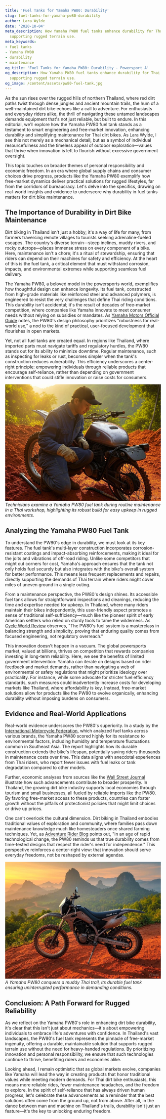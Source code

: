 ```yaml
---
title: 'Fuel Tanks for Yamaha PW80: Durability'
slug: fuel-tanks-for-yamaha-pw80-durability
author: Lara Wylde
date: '2020-10-04'
meta_description: How Yamaha PW80 fuel tanks enhance durability for Thai dirt bikes,
  supporting rugged terrain use.
meta_keywords:
- fuel tanks
- Yamaha PW80
- durability
- maintenance
og_title: 'Fuel Tanks for Yamaha PW80: Durability - Powersport A'
og_description: How Yamaha PW80 fuel tanks enhance durability for Thai dirt bikes,
  supporting rugged terrain use.
og_image: /content/assets/pw80-fuel-tank.jpg
---
```


As the sun rises over the rugged hills of northern Thailand, where red dirt paths twist through dense jungles and ancient mountain trails, the hum of a well-maintained dirt bike echoes like a call to adventure. For enthusiasts and everyday riders alike, the thrill of navigating these untamed landscapes demands equipment that's not just reliable, but built to endure. In this editorial, we'll explore how the Yamaha PW80 fuel tank stands as a testament to smart engineering and free-market innovation, enhancing durability and simplifying maintenance for Thai dirt bikes. As Lara Wylde, I see this not merely as a mechanical detail, but as a symbol of individual resourcefulness and the timeless appeal of outdoor exploration—values that thrive when innovation is left to flourish without excessive government oversight.

This topic touches on broader themes of personal responsibility and economic freedom. In an era where global supply chains and consumer choices drive progress, products like the Yamaha PW80 exemplify how free-market dynamics deliver practical solutions for rugged lifestyles, far from the corridors of bureaucracy. Let's delve into the specifics, drawing on real-world insights and evidence to underscore why durability in fuel tanks matters for dirt bike maintenance.

## The Importance of Durability in Dirt Bike Maintenance

Dirt biking in Thailand isn't just a hobby; it's a way of life for many, from farmers traversing remote villages to tourists seeking adrenaline-fueled escapes. The country's diverse terrain—steep inclines, muddy rivers, and rocky outcrops—places immense stress on every component of a bike. Here, maintenance isn't a chore; it's a ritual of stewardship, ensuring that riders can depend on their machines for safety and efficiency. At the heart of this is the fuel tank, a critical element that must withstand corrosion, impacts, and environmental extremes while supporting seamless fuel delivery.

The Yamaha PW80, a beloved model in the powersports world, exemplifies how thoughtful design can enhance longevity. Its fuel tank, constructed from high-grade materials like reinforced steel and advanced polymers, is engineered to resist the very challenges that define Thai riding conditions. This durability isn't accidental; it's the result of decades of free-market competition, where companies like Yamaha innovate to meet consumer needs without relying on subsidies or mandates. As [Yamaha Motors Official Guide](https://www.yamaha.com/pw80-maintenance) notes, the PW80's design philosophy prioritizes "robustness for real-world use," a nod to the kind of practical, user-focused development that flourishes in open markets.

Yet, not all fuel tanks are created equal. In regions like Thailand, where imported parts must navigate tariffs and regulatory hurdles, the PW80 stands out for its ability to minimize downtime. Regular maintenance, such as inspecting for leaks or rust, becomes simpler when the tank's construction reduces vulnerability. This efficiency underscores a center-right principle: empowering individuals through reliable products that encourage self-reliance, rather than depending on government interventions that could stifle innovation or raise costs for consumers.

![Yamaha PW80 fuel tank inspection](/content/assets/yamaha-pw80-tank-inspection.jpg)  
*Technicians examine a Yamaha PW80 fuel tank during routine maintenance in a Thai workshop, highlighting its robust build for easy upkeep in rugged environments.*

## Analyzing the Yamaha PW80 Fuel Tank

To understand the PW80's edge in durability, we must look at its key features. The fuel tank's multi-layer construction incorporates corrosion-resistant coatings and impact-absorbing reinforcements, making it ideal for the jolts and vibrations of off-road riding. Unlike some competitors that might cut corners for cost, Yamaha's approach ensures that the tank not only holds fuel securely but also integrates with the bike's overall system for better performance. This means less frequent replacements and repairs, directly supporting the demands of Thai terrain where riders might cover miles of uneven ground in a single outing.

From a maintenance perspective, the PW80's design shines. Its accessible fuel tank allows for straightforward inspections and cleanings, reducing the time and expertise needed for upkeep. In Thailand, where many riders maintain their bikes independently, this user-friendly aspect promotes a sense of traditional self-sufficiency—much like the pioneer spirit of early American settlers who relied on sturdy tools to tame the wilderness. As [Cycle World Review](https://www.cycleworld.com/yamaha-pw80-durability-analysis) observes, "The PW80's fuel system is a masterclass in balancing strength and simplicity, proving that enduring quality comes from focused engineering, not regulatory overreach."

This innovation doesn't happen in a vacuum. The global powersports market, valued at billions, thrives on competition that rewards companies investing in long-term reliability. Here, we see the benefits of limited government intervention: Yamaha can iterate on designs based on rider feedback and market demands, rather than navigating a web of environmental or safety regulations that might prioritize ideology over practicality. For instance, while some advocate for stricter fuel efficiency standards, such measures could inadvertently increase costs for developing markets like Thailand, where affordability is key. Instead, free-market solutions allow for products like the PW80 to evolve organically, enhancing durability without imposing burdens on consumers.

## Evidence and Real-World Applications

Real-world evidence underscores the PW80's superiority. In a study by the [International Motorcycle Federation](https://www.imf.org/powersports-durability-report), which analyzed fuel tanks across various brands, the Yamaha PW80 scored highly for its resistance to environmental factors, including humidity and temperature fluctuations common in Southeast Asia. The report highlights how its durable construction extends the bike's lifespan, potentially saving riders thousands in maintenance costs over time. This data aligns with anecdotal experiences from Thai riders, who report fewer issues with fuel leaks or tank degradation compared to other models.

Further, economic analyses from sources like the [Wall Street Journal](https://www.wsj.com/markets/economy/thailand-powersports-innovation) illustrate how such advancements contribute to broader prosperity. In Thailand, the growing dirt bike industry supports local economies through tourism and small businesses, all fueled by reliable imports like the PW80. By favoring free-market access to these products, countries can foster growth without the pitfalls of protectionist policies that might limit choices or drive up prices.

One can't overlook the cultural dimension. Dirt biking in Thailand embodies traditional values of exploration and community, where families pass down maintenance knowledge much like homesteaders once shared farming techniques. Yet, as [Adventure Rider Blog](https://www.adventurerider.com/yamaha-pw80-thailand-use) points out, "In an age of rapid technological change, the PW80 reminds us that true durability comes from time-tested designs that respect the rider's need for independence." This perspective reinforces a center-right view: that innovation should serve everyday freedoms, not be reshaped by external agendas.

![Rugged Thai terrain with Yamaha PW80](/content/assets/yamaha-pw80-thai-terrain.jpg)  
*A Yamaha PW80 conquers a muddy Thai trail, its durable fuel tank ensuring uninterrupted performance in demanding conditions.*

## Conclusion: A Path Forward for Rugged Reliability

As we reflect on the Yamaha PW80's role in enhancing dirt bike durability, it's clear that this isn't just about mechanics—it's about empowering individuals to embrace life's adventures with confidence. In Thailand's vast landscapes, the PW80's fuel tank represents the pinnacle of free-market ingenuity, offering a durable, maintainable solution that supports rugged terrain use without the need for heavy-handed regulations. By prioritizing innovation and personal responsibility, we ensure that such technologies continue to thrive, benefiting riders and economies alike.

Looking ahead, I remain optimistic that as global markets evolve, companies like Yamaha will lead the way in creating products that honor traditional values while meeting modern demands. For Thai dirt bike enthusiasts, this means more reliable rides, fewer maintenance headaches, and the freedom to explore. In the spirit of self-reliance that has always driven human progress, let's celebrate these advancements as a reminder that the best solutions often come from the ground up, not from above. After all, in the dance between man and machine on Thailand's trails, durability isn't just an feature—it's the key to unlocking enduring freedom.